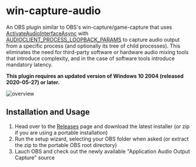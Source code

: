 # win-capture-audio

An OBS plugin similar to OBS's win-capture/game-capture that uses [ActivateAudioInterfaceAsync](https://docs.microsoft.com/en-us/windows/win32/api/mmdeviceapi/nf-mmdeviceapi-activateaudiointerfaceasync) with [AUDIOCLIENT_PROCESS_LOOPBACK_PARAMS](https://docs.microsoft.com/en-us/windows/win32/api/audioclientactivationparams/ns-audioclientactivationparams-audioclient_process_loopback_params) to capture audio output from a specific process (and optionally its tree of child processes). This eliminates the need for third-party software or hardware audio mixing tools that introduce complexity, and in the case of software tools introduce mandatory latency.

**This plugin requires an updated version of Windows 10 2004 (released 2020-05-27) or later.**

![overview](https://raw.githubusercontent.com/bozbez/win-capture-audio/main/media/overview.png)

## Installation and Usage

1. Head over to the [Releases](https://github.com/bozbez/win-capture-audio/releases) page and download the latest installer (or zip if you are using a portable installation)
2. Run the setup wizard, selecting your OBS folder when asked (or extract the zip to the portable OBS root directory)
3. Lauch OBS and check out the newly available "Application Audio Output Capture" source